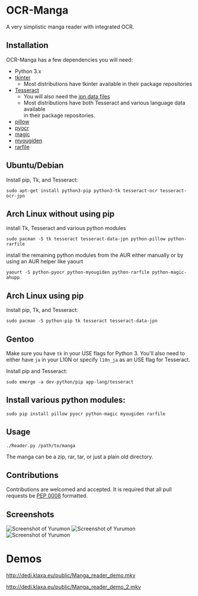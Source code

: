 # OCR-Manga
A very simplistic manga reader with integrated OCR.

## Installation

OCR-Manga has a few dependencies you will need:
- Python 3.x
- [tkinter](http://core.tcl.tk/)
  - Most distributions have tkinter available in their package repositories
- [Tesseract](https://github.com/tesseract-ocr/tesseract)
  - You will also need the [jpn data files](https://github.com/tesseract-ocr/langdata)
  - Most distributions have both Tesseract and various language data available  
    in their package repositories.
- [pillow](https://github.com/python-pillow/Pillow)
- [pyocr](https://github.com/jflesch/pyocr)
- [magic](https://github.com/ahupp/python-magic)
- [myougiden](https://github.com/leoboiko/myougiden)
- [rarfile](https://github.com/markokr/rarfile)

Ubuntu/Debian
-------------

Install pip, Tk, and Tesseract:

`sudo apt-get install python3-pip python3-tk tesseract-ocr tesseract-ocr-jpn`

Arch Linux without using pip
----------

install Tk, Tesseract and various python modules

`sudo pacman -S tk tesseract tesseract-data-jpn python-pillow python-rarfile`

install the remaining python modules from the AUR either manually or by using an AUR helper like yaourt

`yaourt -S python-pyocr python-myougiden python-rarfile python-magic-ahupp`

Arch Linux using pip
----------
Install pip, Tk, and Tesseract:

`sudo pacman -S python-pip tk tesseract tesseract-data-jpn`

Gentoo
------

Make sure you have `tk` in your USE flags for Python 3. You'll also need to
either have `ja` in your L10N or specify `l10n_ja` as an USE flag for Tesseract.

Install pip and Tesseract:

`sudo emerge -a dev-python/pip app-lang/tesseract`


Install various python modules:
-------------------------------

`sudo pip install pillow pyocr python-magic myougiden rarfile`

## Usage

`./Reader.py /path/to/manga`

The manga can be a zip, rar, tar, or just a plain old directory.

## Contributions

Contributions are welcomed and accepted. It is required that all pull
requests be [PEP 0008](https://www.python.org/dev/peps/pep-0008) formatted.

## Screenshots

![Screenshot of Yurumon](http://dedi.klaxa.eu/public/yurumon_ocr.jpg)
![Screenshot of Yurumon](http://dedi.klaxa.eu/public/yurumon_ocr_color.png)
![Screenshot of Yurumon](http://dedi.klaxa.eu/public/yurumon_dark.png)

# Demos

http://dedi.klaxa.eu/public/Manga_reader_demo.mkv

http://dedi.klaxa.eu/public/Manga_reader_demo_2.mkv
